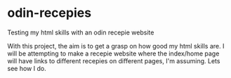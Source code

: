 # odin-recepies
Testing my html skills with an odin recepie website 

With this project, the aim is to get a grasp on how good my html skills are. I will be attempting to 
make a recepie website where the index/home page will have links to different recepies on different
pages, I'm assuming. Lets see how I do.
